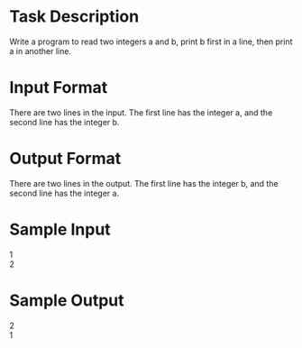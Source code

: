 # Task Description
Write a program to read two integers a and b, print b first in a line, then print a in another line.
# Input Format
There are two lines in the input. The first line has the integer a, and the second line has the integer b.
# Output Format
There are two lines in the output. The first line has the integer b, and the second line has the integer a.
# Sample Input
1\
2
# Sample Output
2\
1
